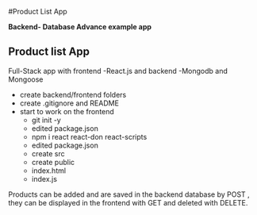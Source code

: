 #Product List App

**Backend- Database Advance example app**

Product list App 
----------------

Full-Stack app with frontend -React.js and backend -Mongodb and Mongoose
 
- create backend/frontend folders
- create .gitignore and README
- start to work on the frontend
    - git init -y
    - edited package.json
    - npm i react react-don react-scripts
    - edited package.json
    - create src
    - create public
    - index.html
    - index.js

Products can be added and are saved in the backend database by POST , they can be displayed in the frontend with GET and deleted with DELETE.
